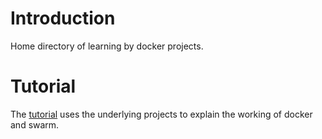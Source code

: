 # Introduction
Home directory of learning by docker projects. 

# Tutorial
The [tutorial](https://cafeduke.github.io/cloud/2021/01/16/docker.html) uses the underlying projects to explain the working of docker and swarm.
